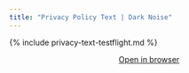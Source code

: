 ```yaml
---
title: "Privacy Policy Text | Dark Noise"
---
```


{% include privacy-text-testflight.md %}

<div style="text-align:center">
    <a href="https://darknoise.app/privacy-policy/testflight">Open in browser</a>
</div>